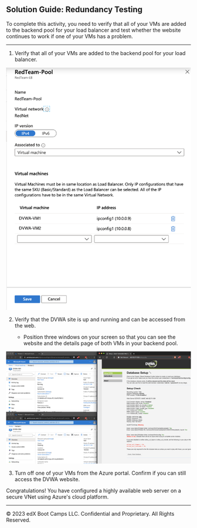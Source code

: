 ## Solution Guide: Redundancy Testing

To complete this activity, you need to verify that all of your VMs are added to the backend pool for your load balancer and test whether the website continues to work if one of your VMs has a problem.

---

1. Verify that all of your VMs are added to the backend pool for your load balancer.

![](../../../Images/Backend-pool.png)

2. Verify that the DVWA site is up and running and can be accessed from the web.

    - Position three windows on your screen so that you can see the website and the details page of both VMs in your backend pool.

![](../../../Images/Both-Sites-Running.png)

3. Turn off one of your VMs from the Azure portal. Confirm if you can still access the DVWA website.

Congratulations! You have configured a highly available web server on a secure VNet using Azure's cloud platform.

---

© 2023 edX Boot Camps LLC. Confidential and Proprietary. All Rights Reserved.
